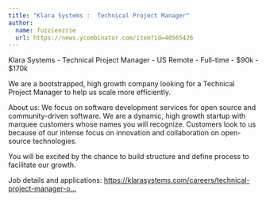 ```yaml
---
title: "Klara Systems :  Technical Project Manager"
author:
  name: fuzzieozzie
  url: https://news.ycombinator.com/item?id=40565426
---
```

Klara Systems -  Technical Project Manager -  US Remote -  Full-time - $90k - $170k

We are a bootstrapped, high growth company looking for a Technical Project Manager to help us scale more efficiently.

About us: We focus on software development services for open source and community-driven software. We are a dynamic, high growth startup with marquee customers whose names you will recognize. Customers look to us because of our intense focus on innovation and collaboration on open-source technologies.

You will be excited by the chance to build structure and define process to facilitate our growth.

Job details and applications: <a href="https:&#x2F;&#x2F;klarasystems.com&#x2F;careers&#x2F;technical-project-manager-open-source&#x2F;" rel="nofollow">https:&#x2F;&#x2F;klarasystems.com&#x2F;careers&#x2F;technical-project-manager-o...</a>
